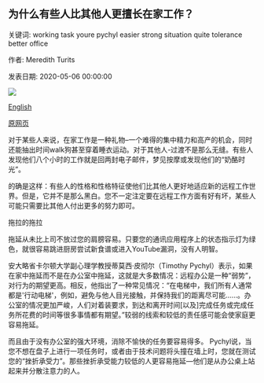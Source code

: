 ## 为什么有些人比其他人更擅长在家工作？

关键词: working task youre pychyl easier strong situation quite tolerance better office

作者: Meredith Turits

发表日期: 2020-05-06 00:00:00

![](https://ichef.bbci.co.uk/wwfeatures/live/624_351/images/live/p0/8c/hm/p08chmh6.jpg)

[English](Why%20are%20some%20people%20better%20at%20working%20from%20home%20than%20others%3F.md)

[原网页](https://www.bbc.com/worklife/article/20200506-why-are-some-people-better-at-working-from-home-than-others)

对于某些人来说，在家工作是一种礼物–一个难得的集中精力和高产的机会，同时还能抽出时间walk狗甚至穿着睡衣运动。对于其他人-过渡不是那么无缝。有些人发现他们八个小时的工作就是回两封电子邮件，梦见按摩或发现他们的“奶酪时光”。

的确是这样：有些人的性格和性格特征使他们比其他人更好地适应新的远程工作世界。但是，它并不是那么黑白。您不一定注定要在远程工作方面有好有坏，某些人可能只需要比其他人付出更多的努力即可。

拖拉的拖拉

拖延从未比上司不放过您的肩膀容易。只要您的通讯应用程序上的状态指示灯为绿色，就很容易跳进厨房尝试新食谱或进入YouTube漏洞，没有人明智。

安大略省卡尔顿大学副心理学教授蒂莫西·皮彻尔（Timothy Pychyl）表示，如果在家中拖延而不是在办公室中拖延，这就是大多数情况：远程办公是一种“弱势”，对行为的期望更高。相反，他指出了一种常见情况：“在电梯中，我们所有人通常都是'行动电梯'，例如，避免与他人目光接触，并保持我们的距离尽可能……。办公室的情况更加严峻，人们对着装要求，到达和离开时间[以及]完成任务或完成任务所花费的时间等很多事情都有期望。”较弱的线索和较低的责任感可能会使家庭更容易拖延。

而且由于没有办公室的强大环境，消除不愉快的任务要容易得多。 Pychyl说，当您不想在盘子上进行一项任务时，或者由于技术问题将头撞在墙上时，您就在测试您的“挫折承受力”。那些挫折承受能力较低的人更容易拖延—他们是从办公桌上站起来并分散注意力的人。